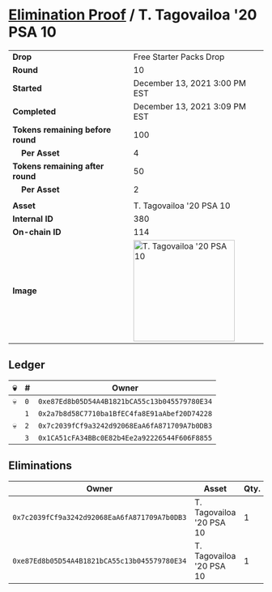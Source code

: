 # [Elimination Proof](./readme.md) / T. Tagovailoa &#039;20 PSA 10

|||
|---|---|
| **Drop** | Free Starter Packs Drop |
| **Round** | 10 |
| **Started** | December 13, 2021 3:00 PM EST |
| **Completed** | December 13, 2021 3:09 PM EST |
| **Tokens remaining before round** | 100 |
| **&nbsp;&nbsp;&nbsp;&nbsp;Per Asset** | 4 |
| **Tokens remaining after round** | 50 |
| **&nbsp;&nbsp;&nbsp;&nbsp;Per Asset** | 2 |
| | |
| **Asset** | T. Tagovailoa &#039;20 PSA 10 |
| **Internal ID** | 380 |
| **On-chain ID** | 114 |
| **Image** | <img src="https://tcdn.blokpax.com/95048cbb-7e83-4657-8418-48738bc25f7c/802f4aa4cdfc568a956332221035a5c732eea578f18b3816457e4509b0f486cc.jpg" height="200" alt="T. Tagovailoa &#039;20 PSA 10" /> |

## Ledger

| 💀 | # | Owner |
| --- | --- | --- |
| 💀 | `0` | `0xe87Ed8b05D54A4B1821bCA55c13b045579780E34` |
|  | `1` | `0x2a7b8d58C7710ba1BfEC4fa8E91aAbef20D74228` |
| 💀 | `2` | `0x7c2039fCf9a3242d92068EaA6fA871709A7b0DB3` |
|  | `3` | `0x1CA51cFA34BBc0E82b4Ee2a92226544F606F8855` |


## Eliminations

| Owner | Asset | Qty. | Transaction |
| --- | --- | --- | --- |
| `0x7c2039fCf9a3242d92068EaA6fA871709A7b0DB3` | T. Tagovailoa '20 PSA 10 | 1 | [Polygonscan](https://polygonscan.com/tx/0x430d641f694387db5562beef7ee33a7305687f46113c105e2bf1895f275ef527) |
| `0xe87Ed8b05D54A4B1821bCA55c13b045579780E34` | T. Tagovailoa '20 PSA 10 | 1 | [Polygonscan](https://polygonscan.com/tx/0x9ddd4f597566a49867c2c033c22106f2aacd6ade0feea175781bcde493fd61df) |
